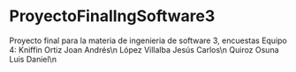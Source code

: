 # ProyectoFinalIngSoftware3
Proyecto final para la materia de ingenieria de software 3, encuestas
Equipo 4:
Kniffin Ortiz Joan Andrés\n
López Villalba Jesús Carlos\n
Quiroz Osuna Luis Daniel\n
